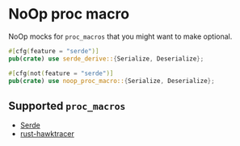 # NoOp proc macro

NoOp mocks for `proc_macros` that you might want to make optional.

``` rust
#[cfg(feature = "serde")]
pub(crate) use serde_derive::{Serialize, Deserialize};

#[cfg(not(feature = "serde")]
pub(crate) use noop_proc_macro::{Serialize, Deserialize};
```

## Supported `proc_macros`

- [Serde](https://serde.rs)
- [rust-hawktracer](https://github.com/AlexEne/rust_hawktracer)
